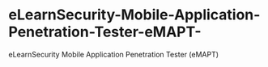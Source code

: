 # eLearnSecurity-Mobile-Application-Penetration-Tester-eMAPT-
eLearnSecurity Mobile Application Penetration Tester (eMAPT)
